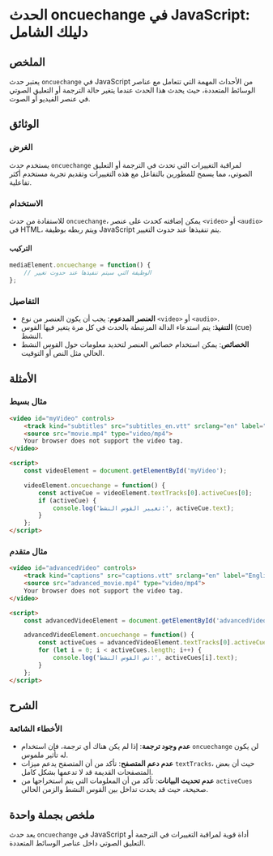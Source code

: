 <!--
Meta Description: # الحدث oncuechange في JavaScript: دليلك الشامل ## الملخص يعتبر حدث `oncuechange` في JavaScript من الأحداث المهمة التي تتعامل مع عناصر الوسائط المتعدد...
Meta Keywords: video, oncuechange, activecues, javascript, القوس
-->

# الحدث oncuechange في JavaScript: دليلك الشامل

## الملخص
يعتبر حدث `oncuechange` في JavaScript من الأحداث المهمة التي تتعامل مع عناصر الوسائط المتعددة، حيث يحدث هذا الحدث عندما يتغير حالة الترجمة أو التعليق الصوتي في عنصر الفيديو أو الصوت. 

## الوثائق
### الغرض
يستخدم حدث `oncuechange` لمراقبة التغييرات التي تحدث في الترجمة أو التعليق الصوتي، مما يسمح للمطورين بالتفاعل مع هذه التغييرات وتقديم تجربة مستخدم أكثر تفاعلية.

### الاستخدام
للاستفادة من حدث `oncuechange`، يمكن إضافته كحدث على عنصر `<video>` أو `<audio>` في HTML، ويتم ربطه بوظيفة JavaScript يتم تنفيذها عند حدوث التغيير.

#### التركيب
```javascript
mediaElement.oncuechange = function() {
    // الوظيفة التي سيتم تنفيذها عند حدوث تغيير
};
```

### التفاصيل
- **العنصر المدعوم**: يجب أن يكون العنصر من نوع `<video>` أو `<audio>`.
- **التنفيذ**: يتم استدعاء الدالة المرتبطة بالحدث في كل مرة يتغير فيها القوس (cue) النشط.
- **الخصائص**: يمكن استخدام خصائص العنصر لتحديد معلومات حول القوس النشط الحالي مثل النص أو التوقيت.

## الأمثلة
### مثال بسيط
```html
<video id="myVideo" controls>
    <track kind="subtitles" src="subtitles_en.vtt" srclang="en" label="English">
    <source src="movie.mp4" type="video/mp4">
    Your browser does not support the video tag.
</video>

<script>
    const videoElement = document.getElementById('myVideo');

    videoElement.oncuechange = function() {
        const activeCue = videoElement.textTracks[0].activeCues[0];
        if (activeCue) {
            console.log('تغيير القوس النشط:', activeCue.text);
        }
    };
</script>
```

### مثال متقدم
```html
<video id="advancedVideo" controls>
    <track kind="captions" src="captions.vtt" srclang="en" label="English">
    <source src="advanced_movie.mp4" type="video/mp4">
    Your browser does not support the video tag.
</video>

<script>
    const advancedVideoElement = document.getElementById('advancedVideo');

    advancedVideoElement.oncuechange = function() {
        const activeCues = advancedVideoElement.textTracks[0].activeCues;
        for (let i = 0; i < activeCues.length; i++) {
            console.log('نص القوس النشط:', activeCues[i].text);
        }
    };
</script>
```

## الشرح
### الأخطاء الشائعة
- **عدم وجود ترجمة**: إذا لم يكن هناك أي ترجمة، فإن استخدام `oncuechange` لن يكون له تأثير ملموس.
- **عدم دعم المتصفح**: تأكد من أن المتصفح يدعم ميزات `textTracks`، حيث أن بعض المتصفحات القديمة قد لا تدعمها بشكل كامل.
- **عدم تحديث البيانات**: تأكد من أن المعلومات التي يتم استخراجها من `activeCues` صحيحة، حيث قد يحدث تداخل بين القوس النشط والزمن الحالي.

## ملخص بجملة واحدة
يعد حدث `oncuechange` في JavaScript أداة قوية لمراقبة التغييرات في الترجمة أو التعليق الصوتي داخل عناصر الوسائط المتعددة.